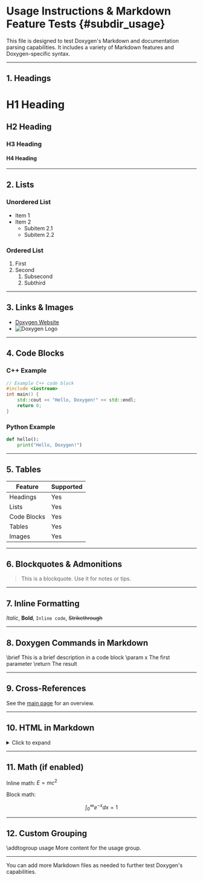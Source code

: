 # Usage Instructions & Markdown Feature Tests {#subdir_usage}

This file is designed to test Doxygen's Markdown and documentation parsing capabilities. It includes a variety of Markdown features and Doxygen-specific syntax.

---

## 1. Headings

# H1 Heading
## H2 Heading
### H3 Heading
#### H4 Heading

---

## 2. Lists

### Unordered List
- Item 1
- Item 2
  - Subitem 2.1
  - Subitem 2.2

### Ordered List
1. First
2. Second
   1. Subsecond
   2. Subthird

---

## 3. Links & Images

- [Doxygen Website](https://www.doxygen.nl/)
- ![Doxygen Logo](https://www.doxygen.nl/images/doxygen_logo.png)

---

## 4. Code Blocks

### C++ Example
```cpp
// Example C++ code block
#include <iostream>
int main() {
    std::cout << "Hello, Doxygen!" << std::endl;
    return 0;
}
```

### Python Example
```python
def hello():
    print("Hello, Doxygen!")
```

---

## 5. Tables

| Feature      | Supported |
|--------------|-----------|
| Headings     | Yes       |
| Lists        | Yes       |
| Code Blocks  | Yes       |
| Tables       | Yes       |
| Images       | Yes       |

---

## 6. Blockquotes & Admonitions

> This is a blockquote. Use it for notes or tips.

---

## 7. Inline Formatting

*Italic*, **Bold**, `Inline code`, ~~Strikethrough~~

---

## 8. Doxygen Commands in Markdown

\brief This is a brief description in a code block
\param x The first parameter
\return The result

---

## 9. Cross-References

See the [main page](README.md) for an overview.

---

## 10. HTML in Markdown

<details>
<summary>Click to expand</summary>

This section uses raw HTML for collapsible content.

</details>

---

## 11. Math (if enabled)

Inline math: $E=mc^2$

Block math:

$$
\int_0^\infty e^{-x} dx = 1
$$

---

## 12. Custom Grouping

\addtogroup usage
More content for the usage group.

---

You can add more Markdown files as needed to further test Doxygen's capabilities.
